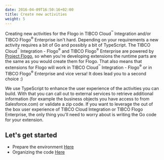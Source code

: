 ```yaml
---
date: 2016-04-09T16:50:16+02:00
title: Create new activities
weight: 5
---
```


Creating new activities for the Flogo in TIBCO Cloud<sup>&trade;</sup> Integration and/or TIBCO Flogo<sup>&reg;</sup> Enterprise isn't hard. Depending on your requirements a new activity requires a bit of Go and possibly a bit of TypeScript. The TIBCO Cloud<sup>&trade;</sup> Integration - Flogo<sup>&reg;</sup> and TIBCO Flogo<sup>&reg;</sup> Enterprise are powered by [Project Flogo](https://flogo.io), so when you're developing extensions the runtime parts are the same as you would create them for Flogo. That also means that extensions for Flogo will work in TIBCO Cloud<sup>&trade;</sup> Integration - Flogo<sup>&reg;</sup> or in TIBCO Flogo<sup>&reg;</sup> Enterprise and vice versa! It does lead you to a second choice :)

We use TypeScript to enhance the user experience of the activities you can build. With that you can call out to external services to retrieve additional information (for example the business objects you have access to from Salesforce.com) or validate a zip code. If you want to leverage the out of the box user experience of TIBCO Cloud Integration or TIBCO Flogo Enterprise, the only thing you'll need to worry about is writing the Go code for your extension.

## Let's get started
* Prepare the environment [Here](./../../dev-environment/)
* Organizing the code [Here](../../../organizing-code/)